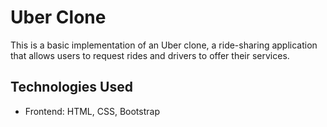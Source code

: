 # Uber Clone

This is a basic implementation of an Uber clone, a ride-sharing application that allows users to request rides and drivers to offer their services.


## Technologies Used

- Frontend: HTML, CSS, Bootstrap
